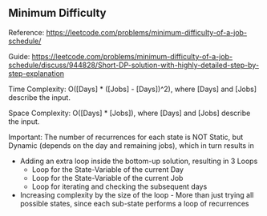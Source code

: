 ## Minimum Difficulty

Reference: https://leetcode.com/problems/minimum-difficulty-of-a-job-schedule/

Guide: https://leetcode.com/problems/minimum-difficulty-of-a-job-schedule/discuss/944828/Short-DP-solution-with-highly-detailed-step-by-step-explanation

Time Complexity: O([Days] * ([Jobs] - [Days])^2), where [Days] and [Jobs] describe the input.

Space Complexity: O([Days] * [Jobs]), where [Days] and [Jobs] describe the input.

Important: The number of recurrences for each state is NOT Static, but
Dynamic (depends on the day and remaining jobs), which in turn results in
* Adding an extra loop inside the bottom-up solution, resulting in 3 Loops
  * Loop for the State-Variable of the current Day
  * Loop for the State-Variable of the current Job
  * Loop for iterating and checking the subsequent days
* Increasing complexity by the size of the loop - More than just trying
all possible states, since each sub-state performs a loop of recurrences